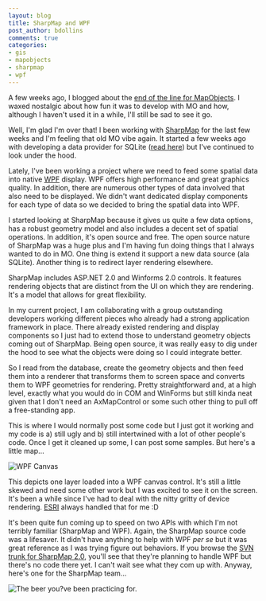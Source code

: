```yaml
---
layout: blog
title: SharpMap and WPF
post_author: bdollins
comments: true
categories:
- gis
- mapobjects
- sharpmap
- wpf
---
```


A few weeks ago, I blogged about the <a href="http://geobabble.wordpress.com/2007/07/09/mo-no-mo/">end of the line for MapObjects</a>. I waxed nostalgic about how fun it was to develop with MO and how, although I haven't used it in a while, I'll still be sad to see it go.

Well, I'm glad I'm over that! I been working with <a href="http://www.codeplex.com/SharpMap">SharpMap</a> for the last few weeks and I'm feeling that old MO vibe again. It started a few weeks ago with developing a data provider for SQLite (<a href="http://geobabble.wordpress.com/2007/07/31/extending-sharpmap-with-sqlite/">read here</a>) but I've continued to look under the hood.

Lately, I've been working a project where we need to feed some spatial data into native <a href="http://msdn2.microsoft.com/en-us/netframework/aa663326.aspx">WPF</a> display. WPF offers high performance and great graphics quality. In addition, there are numerous other types of data involved that also need to be displayed. We didn't want dedicated display components for each type of data so we decided to bring the spatial data into WPF.
<!--more-->
I started looking at SharpMap because it gives us quite a few data options, has a robust geometry model and also includes a decent set of spatial operations. In addition, it's open source and free. The open source nature of SharpMap was a huge plus and I'm having fun doing things that I always wanted to do in MO. One thing is extend it support a new data source (ala SQLite). Another thing is to redirect layer rendering elsewhere.

SharpMap includes ASP.NET 2.0 and Winforms 2.0 controls. It features rendering objects that are distinct from the UI on which they are rendering. It's a model that allows for great flexibility.

In my current project, I am collaborating with a group outstanding developers working different pieces who already had a strong application framework in place. There already existed rendering and display components so I just had to extend those to understand geometry objects coming out of SharpMap. Being open source, it was really easy to dig under the hood to see what the objects were doing so I could integrate better.

So I read from the database, create the geometry objects and then feed them into a renderer that transforms them to screen space and converts them to WPF geometries for rendering. Pretty straightforward and, at a high level, exactly what you would do in COM and WinForms but still kinda neat given that I don't need an AxMapControl or some such other thing to pull off a free-standing app.

This is where I would normally post some code but I just got it working and my code is a) still ugly and b) still intertwined with a lot of other people's code. Once I get it cleaned up some, I can post some samples. But here's a little map...

<img alt="WPF Canvas" src="http://geobabble.files.wordpress.com/2007/08/wpf_sharpmap.png" />

This depicts one layer loaded into a WPF canvas control. It's still a little skewed and need some other work but I was excited to see it on the screen. It's been a while since I've had to deal with the nitty gritty of device rendering. <a href="http://www.esri.com">ESRI</a> always handled that for me :D

It's been quite fun coming up to speed on two APIs with which I'm not terribly familiar (SharpMap and WPF). Again, the SharpMap source code was a lifesaver. It didn't have anything to help with WPF <em>per se</em> but it was great reference as I was trying figure out behaviors. If you browse the <a href="http://sharpmapv2.googlecode.com/svn/trunk/">SVN trunk for SharpMap 2.0</a>, you'll see that they're planning to handle WPF but there's no code there yet. I can't wait see what they com up with. Anyway, here's one for the SharpMap team...

<img alt="The beer you?ve been practicing for." src="http://geobabble.files.wordpress.com/2007/08/guinness.jpg" />